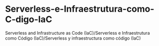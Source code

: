 # Serverless-e-Infraestrutura-como-C-digo-IaC
Serverless and Infrastructure as Code (IaC)/Serverless e Infraestrutura como Código (IaC)/Serverless y infraestructura como código (IaC)

